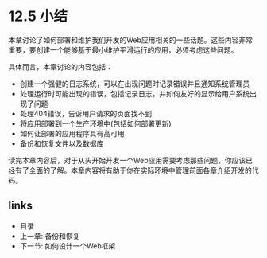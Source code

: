 # 12.5 小结
本章讨论了如何部署和维护我们开发的Web应用相关的一些话题。这些内容非常重要，要创建一个能够基于最小维护平滑运行的应用，必须考虑这些问题。

具体而言，本章讨论的内容包括：

- 创建一个强健的日志系统，可以在出现问题时记录错误并且通知系统管理员
- 处理运行时可能出现的错误，包括记录日志，并如何友好的显示给用户系统出现了问题
- 处理404错误，告诉用户请求的页面找不到
- 将应用部署到一个生产环境中(包括如何部署更新)
- 如何让部署的应用程序具有高可用
- 备份和恢复文件以及数据库

读完本章内容后，对于从头开始开发一个Web应用需要考虑那些问题，你应该已经有了全面的了解。本章内容将有助于你在实际环境中管理前面各章介绍开发的代码。

## links
   * <a router-link="/">目录</a>
   * 上一章: <a router-link="/zh/12.4">备份和恢复</a>
   * 下一节: <a router-link="/zh/13.0">如何设计一个Web框架</a>